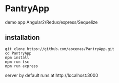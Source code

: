 # PantryApp
demo app Angular2/Redux/express/Sequelize

## installation
```
git clone https://github.com/aocenas/PantryApp.git
cd PantryApp
npm install
npm run tsc
npm run express
```

server by default runs at http://localhost:3000
